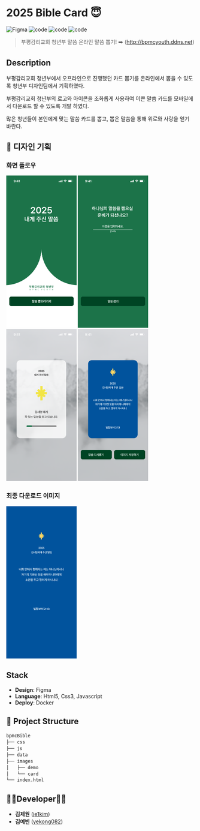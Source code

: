# 2025 Bible Card 😇

![Figma](https://img.shields.io/badge/Figma-F24E1E?style=flat&logo=figma&logoColor=white)
![code](https://img.shields.io/badge/HTML5-E34F26?style=flat&logo=HTML5&logoColor=white)
![code](https://img.shields.io/badge/CSS3-1572B6?style=flat&amp;logo=CSS3&amp;logoColor=white)
![code](https://img.shields.io/badge/Javascript-F7DF1E?style=flat&logo=Javascript&logoColor=black)

> 부평감리교회 청년부 말씀 온라인 말씀 뽑기! ➡️ (http://bpmcyouth.ddns.net)


## Description
부평감리교회 청년부에서 오프라인으로 진행했던 카드 뽑기를 온라인에서 뽑을 수 있도록 청년부 디자인팀에서 기획하였다.

부평감리교회 청년부의 로고와 아이콘을 조화롭게 사용하여 이쁜 말씀 카드를 모바일에서 다운로드 할 수 있도록 개발 하였다.

많은 청년들이 본인에게 맞는 말씀 카드를 뽑고, 뽑은 말씀을 통해 위로와 사랑을 얻기 바란다.


## 🎨 디자인 기획
### 화면 플로우
<p float="left">
  <img src="images/demo/demo-1.png" style="height:406px;"/>
  <img src="images/demo/demo-2.png" style="height:406px;"/>
  <img src="images/demo/demo-3.png" style="height:406px;"/>
  <img src="images/demo/demo-4.png" style="height:406px;"/>
</p>

### 최종 다운로드 이미지
<p>
  <img src="images/demo/demo-5.png" style="height:406px;"/>
</p>

## Stack
- **Design**: Figma
- **Language**: Html5, Css3, Javascript
- **Deploy**: Docker

## :open_file_folder: Project Structure
```markdown
bpmcBible
├── css
├── js
├── data
├── images
│   ├── demo
│   └── card
└── index.html
```

## 🧑‍💻Developer👩‍💻
*  **김제원** ([je1kim]([https://](https://github.com/je1kim)))
*  **김예빈** ([yekong082]([https://](https://github.com/yekong812)))
